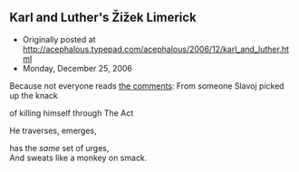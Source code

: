 ## Karl and Luther's Žižek Limerick

 * Originally posted at http://acephalous.typepad.com/acephalous/2006/12/karl_and_luther.html
 * Monday, December 25, 2006



Because not everyone reads [the comments](http://acephalous.typepad.com/acephalous/2006/12/a\_iek\_limerick.html#comments):
From someone Slavoj picked up the knack  

of killing himself through The Act  

He traverses, emerges,  

has the _same_ set of urges,  
And sweats like a monkey on smack.
		
